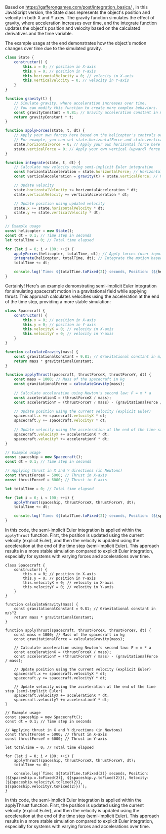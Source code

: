 Based on https://gafferongames.com/post/integration_basics/ , in this JavaScript version, the State class represents 
the object's position and velocity in both X and Y axes. The gravity function simulates the effect of gravity, where 
acceleration increases over time, and the integrate function updates the object's position and velocity based on the 
calculated derivatives and the time variable.

The example usage at the end demonstrates how the object's motion changes over time due to the simulated gravity. 

```javascript
class State {
    constructor() {
        this.x = 0; // position in X-axis
        this.y = 0; // position in Y-axis
        this.horizontalVelocity = 0; // velocity in X-axis
        this.verticalVelocity = 0; // velocity in Y-axis
    }
}

function gravity(t) {
    // Simulate gravity, where acceleration increases over time.
    // You can modify this function to create more complex behaviors.
    const gravityConstant = 9.81; // Gravity acceleration constant in m/s^2
    return gravityConstant * t;
}

function applyForces(state, t, dt) {
    // Apply your own forces here based on the helicopter's controls or other factors.
    // For example, you can set state.horizontalForce and state.verticalForce based on user input.
    state.horizontalForce = 0; // Apply your own horizontal force here
    state.verticalForce = 0; // Apply your own vertical (upward) force here
}

function integrate(state, t, dt) {
    // Calculate new velocity using semi-implicit Euler integration
    const horizontalAcceleration = state.horizontalForce; // Horizontal acceleration (can be negative for deceleration)
    const verticalAcceleration = gravity(t) + state.verticalForce; // Vertical acceleration (gravity + upward force)

    // Update velocity
    state.horizontalVelocity += horizontalAcceleration * dt;
    state.verticalVelocity += verticalAcceleration * dt;

    // Update position using updated velocity
    state.x += state.horizontalVelocity * dt;
    state.y += state.verticalVelocity * dt;
}

// Example usage
const helicopter = new State();
const dt = 0.1; // Time step in seconds
let totalTime = 0; // Total time elapsed

for (let i = 0; i < 100; ++i) {
    applyForces(helicopter, totalTime, dt); // Apply forces (user input or other factors)
    integrate(helicopter, totalTime, dt); // Integrate the motion based on forces
    totalTime += dt;

    console.log(`Time: ${totalTime.toFixed(2)} seconds, Position: (${helicopter.x.toFixed(2)}, ${helicopter.y.toFixed(2)}), Horizontal Velocity: ${helicopter.horizontalVelocity.toFixed(2)} m/s, Vertical Velocity: ${helicopter.verticalVelocity.toFixed(2)} m/s`);
}
```

Certainly! Here's an example demonstrating semi-implicit Euler integration for simulating spacecraft motion in a gravitational field while applying thrust. This approach calculates velocities using the acceleration at the end of the time step, providing a more stable simulation:

```javascript
class Spacecraft {
    constructor() {
        this.x = 0; // position in X-axis
        this.y = 0; // position in Y-axis
        this.velocityX = 0; // velocity in X-axis
        this.velocityY = 0; // velocity in Y-axis
    }
}

function calculateGravity(mass) {
    const gravitationalConstant = 9.81; // Gravitational constant in m/s^2
    return mass * gravitationalConstant;
}

function applyThrust(spacecraft, thrustForceX, thrustForceY, dt) {
    const mass = 1000; // Mass of the spacecraft in kg
    const gravitationalForce = calculateGravity(mass);
    
    // Calculate acceleration using Newton's second law: F = m * a
    const accelerationX = (thrustForceX / mass);
    const accelerationY = (thrustForceY / mass) - (gravitationalForce / mass);

    // Update position using the current velocity (explicit Euler)
    spacecraft.x += spacecraft.velocityX * dt;
    spacecraft.y += spacecraft.velocityY * dt;
    
    // Update velocity using the acceleration at the end of the time step (semi-implicit Euler)
    spacecraft.velocityX += accelerationX * dt;
    spacecraft.velocityY += accelerationY * dt;
}

// Example usage
const spaceship = new Spacecraft();
const dt = 0.1; // Time step in seconds

// Applying thrust in X and Y directions (in Newtons)
const thrustForceX = 5000; // Thrust in X-axis
const thrustForceY = 6000; // Thrust in Y-axis

let totalTime = 0; // Total time elapsed

for (let i = 0; i < 100; ++i) {
    applyThrust(spaceship, thrustForceX, thrustForceY, dt);
    totalTime += dt;

    console.log(`Time: ${totalTime.toFixed(2)} seconds, Position: (${spaceship.x.toFixed(2)}, ${spaceship.y.toFixed(2)}), Velocity: (${spaceship.velocityX.toFixed(2)}, ${spaceship.velocityY.toFixed(2)})`);
}
```

In this code, the semi-implicit Euler integration is applied within the `applyThrust` function. 
First, the position is updated using the current velocity (explicit Euler), and then the velocity 
is updated using the acceleration at the end of the time step (semi-implicit Euler). This approach 
results in a more stable simulation compared to explicit Euler integration, especially for systems 
with varying forces and accelerations over time.

```
class Spacecraft {
    constructor() {
        this.x = 0; // position in X-axis
        this.y = 0; // position in Y-axis
        this.velocityX = 0; // velocity in X-axis
        this.velocityY = 0; // velocity in Y-axis
    }
}

function calculateGravity(mass) {
    const gravitationalConstant = 9.81; // Gravitational constant in m/s^2
    return mass * gravitationalConstant;
}

function applyThrust(spacecraft, thrustForceX, thrustForceY, dt) {
    const mass = 1000; // Mass of the spacecraft in kg
    const gravitationalForce = calculateGravity(mass);
    
    // Calculate acceleration using Newton's second law: F = m * a
    const accelerationX = (thrustForceX / mass);
    const accelerationY = (thrustForceY / mass) - (gravitationalForce / mass);

    // Update position using the current velocity (explicit Euler)
    spacecraft.x += spacecraft.velocityX * dt;
    spacecraft.y += spacecraft.velocityY * dt;
    
    // Update velocity using the acceleration at the end of the time step (semi-implicit Euler)
    spacecraft.velocityX += accelerationX * dt;
    spacecraft.velocityY += accelerationY * dt;
}

// Example usage
const spaceship = new Spacecraft();
const dt = 0.1; // Time step in seconds

// Applying thrust in X and Y directions (in Newtons)
const thrustForceX = 5000; // Thrust in X-axis
const thrustForceY = 6000; // Thrust in Y-axis

let totalTime = 0; // Total time elapsed

for (let i = 0; i < 100; ++i) {
    applyThrust(spaceship, thrustForceX, thrustForceY, dt);
    totalTime += dt;

    console.log(`Time: ${totalTime.toFixed(2)} seconds, Position: (${spaceship.x.toFixed(2)}, ${spaceship.y.toFixed(2)}), Velocity: (${spaceship.velocityX.toFixed(2)}, ${spaceship.velocityY.toFixed(2)})`);
}
```
In this code, the semi-implicit Euler integration is applied within the applyThrust function. 
First, the position is updated using the current velocity (explicit Euler), and then the velocity 
is updated using the acceleration at the end of the time step (semi-implicit Euler). This approach 
results in a more stable simulation compared to explicit Euler integration, especially for systems 
with varying forces and accelerations over time.

